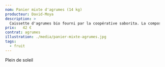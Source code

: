 ```yaml
---
nom: Panier mixte d'agrumes (14 kg)
producteur: David-Moya
description: >
  Caissette d'agrumes bio fourni par la coopérative saborita. La composition varie en fonction des livraisons avec des clémentines, des pomelos, des oranges, des citrons, des avocats et des kumkats.
prix:   42 €
contrat: agrumes
illustration: ./media/panier-mixte-agrumes.jpg
tags: 
  - fruit
---
```


Plein de soleil 
